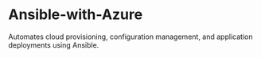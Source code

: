 # Ansible-with-Azure
Automates cloud provisioning, configuration management, and application deployments using Ansible.
